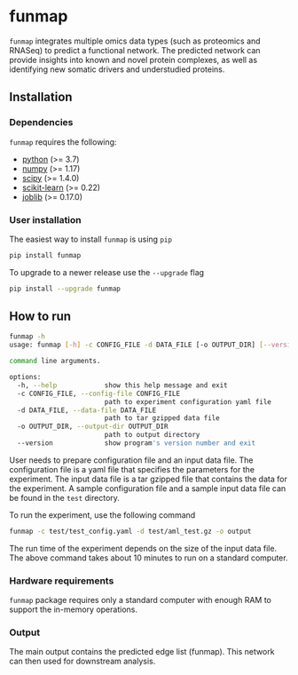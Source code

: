 # funmap
`funmap` integrates multiple omics data types (such as proteomics and RNASeq) to predict a functional network. The predicted network can provide insights into known and novel protein complexes, as well as identifying new somatic drivers and understudied proteins.


## Installation

### Dependencies

`funmap` requires the following:

* [python](https://www.python.org/) (>= 3.7)
* [numpy](https://numpy.org/)  (>= 1.17)
* [scipy](https://docs.scipy.org/doc/scipy/reference/) (>= 1.4.0)
* [scikit-learn](https://scikit-learn.org/stable/) (>= 0.22)
* [joblib](https://joblib.readthedocs.io/en/latest/) (>= 0.17.0)

### User installation

The easiest way to install `funmap` is using `pip`

```sh
pip install funmap
```

To upgrade to a newer release use the `--upgrade` flag

```sh
pip install --upgrade funmap
```

## How to run

```sh
funmap -h
usage: funmap [-h] -c CONFIG_FILE -d DATA_FILE [-o OUTPUT_DIR] [--version]

command line arguments.

options:
  -h, --help            show this help message and exit
  -c CONFIG_FILE, --config-file CONFIG_FILE
                        path to experiment configuration yaml file
  -d DATA_FILE, --data-file DATA_FILE
                        path to tar gzipped data file
  -o OUTPUT_DIR, --output-dir OUTPUT_DIR
                        path to output directory
  --version             show program's version number and exit
```

User needs to prepare configuration file and an input data file. The configuration file is a yaml file that specifies the parameters for the experiment. The input data file is a tar gzipped file that contains the data for the experiment. A sample configuration file and a sample input data file can be found in the `test` directory.

To run the experiment, use the following command

```sh
funmap -c test/test_config.yaml -d test/aml_test.gz -o output
```

The run time of the experiment depends on the size of the input data file. The above command takes about 10 minutes to run on a standard computer.

### Hardware requirements
`funmap` package requires only a standard computer with enough RAM to support the in-memory operations.


### Output
The main output contains the predicted edge list (funmap). This network can then used for downstream analysis.

